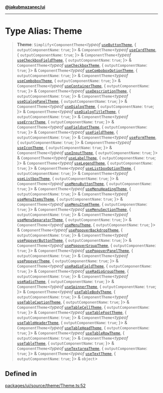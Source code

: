 [**@jakubmazanec/ui**](../README.md)

---

# Type Alias: Theme

> **Theme**: `Simplify`\<`ComponentTheme`\<_typeof_
> [`useButtonTheme`](../functions/useButtonTheme.md), \{ `outputComponentName`: `true`; \}\> &
> `ComponentTheme`\<_typeof_ [`useCardTheme`](../functions/useCardTheme.md), \{
> `outputComponentName`: `true`; \}\> & `ComponentTheme`\<_typeof_
> [`useCheckboxFieldTheme`](../functions/useCheckboxFieldTheme.md), \{ `outputComponentName`:
> `true`; \}\> & `ComponentTheme`\<_typeof_ [`useCheckboxTheme`](../functions/useCheckboxTheme.md),
> \{ `outputComponentName`: `true`; \}\> & `ComponentTheme`\<_typeof_
> [`useComboboxOptionTheme`](../functions/useComboboxOptionTheme.md), \{ `outputComponentName`:
> `true`; \}\> & `ComponentTheme`\<_typeof_ [`useComboboxTheme`](../functions/useComboboxTheme.md),
> \{ `outputComponentName`: `true`; \}\> & `ComponentTheme`\<_typeof_
> [`useContainerTheme`](../functions/useContainerTheme.md), \{ `outputComponentName`: `true`; \}\> &
> `ComponentTheme`\<_typeof_ [`useDescriptionTheme`](../functions/useDescriptionTheme.md), \{
> `outputComponentName`: `true`; \}\> & `ComponentTheme`\<_typeof_
> [`useDialogPanelTheme`](../functions/useDialogPanelTheme.md), \{ `outputComponentName`: `true`;
> \}\> & `ComponentTheme`\<_typeof_ [`useDialogTheme`](../functions/useDialogTheme.md), \{
> `outputComponentName`: `true`; \}\> & `ComponentTheme`\<_typeof_
> [`useDialogTitleTheme`](../functions/useDialogTitleTheme.md), \{ `outputComponentName`: `true`;
> \}\> & `ComponentTheme`\<_typeof_ [`useErrorTheme`](../functions/useErrorTheme.md), \{
> `outputComponentName`: `true`; \}\> & `ComponentTheme`\<_typeof_
> [`useFieldsetTheme`](../functions/useFieldsetTheme.md), \{ `outputComponentName`: `true`; \}\> &
> `ComponentTheme`\<_typeof_ [`useFieldTheme`](../functions/useFieldTheme.md), \{
> `outputComponentName`: `true`; \}\> & `ComponentTheme`\<_typeof_
> [`useFormTheme`](../functions/useFormTheme.md), \{ `outputComponentName`: `true`; \}\> &
> `ComponentTheme`\<_typeof_ [`useIconTheme`](../functions/useIconTheme.md), \{
> `outputComponentName`: `true`; \}\> & `ComponentTheme`\<_typeof_
> [`useInputTheme`](../functions/useInputTheme.md), \{ `outputComponentName`: `true`; \}\> &
> `ComponentTheme`\<_typeof_ [`useLabelTheme`](../functions/useLabelTheme.md), \{
> `outputComponentName`: `true`; \}\> & `ComponentTheme`\<_typeof_
> [`useLegendTheme`](../functions/useLegendTheme.md), \{ `outputComponentName`: `true`; \}\> &
> `ComponentTheme`\<_typeof_ [`useListboxOptionTheme`](../functions/useListboxOptionTheme.md), \{
> `outputComponentName`: `true`; \}\> & `ComponentTheme`\<_typeof_
> [`useListboxTheme`](../functions/useListboxTheme.md), \{ `outputComponentName`: `true`; \}\> &
> `ComponentTheme`\<_typeof_ [`useMenuButtonTheme`](../functions/useMenuButtonTheme.md), \{
> `outputComponentName`: `true`; \}\> & `ComponentTheme`\<_typeof_
> [`useMenuHeadingTheme`](../functions/useMenuHeadingTheme.md), \{ `outputComponentName`: `true`;
> \}\> & `ComponentTheme`\<_typeof_ [`useMenuItemsTheme`](../functions/useMenuItemsTheme.md), \{
> `outputComponentName`: `true`; \}\> & `ComponentTheme`\<_typeof_
> [`useMenuItemTheme`](../functions/useMenuItemTheme.md), \{ `outputComponentName`: `true`; \}\> &
> `ComponentTheme`\<_typeof_ [`useMenuSectionTheme`](../functions/useMenuSectionTheme.md), \{
> `outputComponentName`: `true`; \}\> & `ComponentTheme`\<_typeof_
> [`useMenuSeparatorTheme`](../functions/useMenuSeparatorTheme.md), \{ `outputComponentName`:
> `true`; \}\> & `ComponentTheme`\<_typeof_ [`useMenuTheme`](../functions/useMenuTheme.md), \{
> `outputComponentName`: `true`; \}\> & `ComponentTheme`\<_typeof_
> [`usePopoverBackdropTheme`](../functions/usePopoverBackdropTheme.md), \{ `outputComponentName`:
> `true`; \}\> & `ComponentTheme`\<_typeof_
> [`usePopoverButtonTheme`](../functions/usePopoverButtonTheme.md), \{ `outputComponentName`:
> `true`; \}\> & `ComponentTheme`\<_typeof_
> [`usePopoverGroupTheme`](../functions/usePopoverGroupTheme.md), \{ `outputComponentName`: `true`;
> \}\> & `ComponentTheme`\<_typeof_ [`usePopoverPanelTheme`](../functions/usePopoverPanelTheme.md),
> \{ `outputComponentName`: `true`; \}\> & `ComponentTheme`\<_typeof_
> [`usePopoverTheme`](../functions/usePopoverTheme.md), \{ `outputComponentName`: `true`; \}\> &
> `ComponentTheme`\<_typeof_ [`useRadioFieldTheme`](../functions/useRadioFieldTheme.md), \{
> `outputComponentName`: `true`; \}\> & `ComponentTheme`\<_typeof_
> [`useRadioGroupTheme`](../functions/useRadioGroupTheme.md), \{ `outputComponentName`: `true`; \}\>
> & `ComponentTheme`\<_typeof_ [`useRadioTheme`](../functions/useRadioTheme.md), \{
> `outputComponentName`: `true`; \}\> & `ComponentTheme`\<_typeof_
> [`useSpinnerTheme`](../functions/useSpinnerTheme.md), \{ `outputComponentName`: `true`; \}\> &
> `ComponentTheme`\<_typeof_ [`useTableBodyTheme`](../functions/useTableBodyTheme.md), \{
> `outputComponentName`: `true`; \}\> & `ComponentTheme`\<_typeof_
> [`useTableCaptionTheme`](../functions/useTableCaptionTheme.md), \{ `outputComponentName`: `true`;
> \}\> & `ComponentTheme`\<_typeof_ [`useTableCellTheme`](../functions/useTableCellTheme.md), \{
> `outputComponentName`: `true`; \}\> & `ComponentTheme`\<_typeof_
> [`useTableFootTheme`](../functions/useTableFootTheme.md), \{ `outputComponentName`: `true`; \}\> &
> `ComponentTheme`\<_typeof_ [`useTableHeaderTheme`](../functions/useTableHeaderTheme.md), \{
> `outputComponentName`: `true`; \}\> & `ComponentTheme`\<_typeof_
> [`useTableHeadTheme`](../functions/useTableHeadTheme.md), \{ `outputComponentName`: `true`; \}\> &
> `ComponentTheme`\<_typeof_ [`useTableRowTheme`](../functions/useTableRowTheme.md), \{
> `outputComponentName`: `true`; \}\> & `ComponentTheme`\<_typeof_
> [`useTableTheme`](../functions/useTableTheme.md), \{ `outputComponentName`: `true`; \}\> &
> `ComponentTheme`\<_typeof_ [`useTextareaTheme`](../functions/useTextareaTheme.md), \{
> `outputComponentName`: `true`; \}\> & `ComponentTheme`\<_typeof_
> [`useTextTheme`](../functions/useTextTheme.md), \{ `outputComponentName`: `true`; \}\> &
> `object`\>

## Defined in

[packages/ui/source/theme/Theme.ts:52](https://github.com/jakubmazanec/tools/blob/077fa4993ebe623b1c463499cc41912353ae6eb1/packages/ui/source/theme/Theme.ts#L52)
